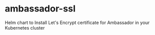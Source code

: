 # ambassador-ssl
Helm chart to Install Let's Encrypt certificate for Ambassador in your Kubernetes cluster 
